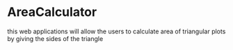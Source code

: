 # AreaCalculator
this web applications will allow the users to calculate area of triangular plots by giving the sides of the triangle
